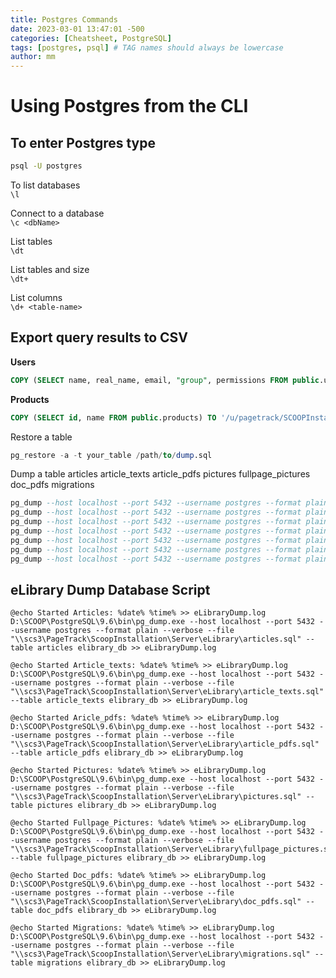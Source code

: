 ```yaml
---
title: Postgres Commands
date: 2023-03-01 13:47:01 -500
categories: [Cheatsheet, PostgreSQL]
tags: [postgres, psql] # TAG names should always be lowercase
author: mm
---
```

# Using Postgres from the CLI

## To enter Postgres type

```bash
psql -U postgres
```

To list databases  
```\l```

Connect to a database  
```\c <dbName>```

List tables  
```\dt```

List tables and size  
```\dt+```

List columns  
```\d+ <table-name>```

## Export query results to CSV

**Users**
```sql
COPY (SELECT name, real_name, email, "group", permissions FROM public.users) TO '/u/pagetrack/SCOOPInstallationDirectory/users.csv' (format csv, delimiter ';');
```
**Products**
```sql
COPY (SELECT id, name FROM public.products) TO '/u/pagetrack/SCOOPInstallationDirectory/products.csv' (format csv, delimiter ';');
```

Restore a table

```sql
pg_restore -a -t your_table /path/to/dump.sql
```

Dump a table
articles
article_texts
article_pdfs
pictures
fullpage_pictures
doc_pdfs
migrations

```sql
pg_dump --host localhost --port 5432 --username postgres --format plain --verbose --file "\\scs3\PageTrack\ScoopInstallation\Server\eLibrary\articles.sql" --table articles elibrary_db
pg_dump --host localhost --port 5432 --username postgres --format plain --verbose --file "\\scs3\PageTrack\ScoopInstallation\Server\eLibrary\article_texts.sql" --table article_texts elibrary_db
pg_dump --host localhost --port 5432 --username postgres --format plain --verbose --file "\\scs3\PageTrack\ScoopInstallation\Server\eLibrary\article_pdfs.sql" --table article_pdfs elibrary_db
pg_dump --host localhost --port 5432 --username postgres --format plain --verbose --file "\\scs3\PageTrack\ScoopInstallation\Server\eLibrary\pictures.sql" --table pictures elibrary_db
pg_dump --host localhost --port 5432 --username postgres --format plain --verbose --file "\\scs3\PageTrack\ScoopInstallation\Server\eLibrary\fullpage_pictures.sql" --table fullpage_pictures elibrary_db
pg_dump --host localhost --port 5432 --username postgres --format plain --verbose --file "\\scs3\PageTrack\ScoopInstallation\Server\eLibrary\doc_pdfs.sql" --table doc_pdfs elibrary_db
pg_dump --host localhost --port 5432 --username postgres --format plain --verbose --file "\\scs3\PageTrack\ScoopInstallation\Server\eLibrary\migrations.sql" --table migrations elibrary_db
```


## eLibrary Dump Database Script
```shell
@echo Started Articles: %date% %time% >> eLibraryDump.log
D:\SCOOP\PostgreSQL\9.6\bin\pg_dump.exe --host localhost --port 5432 --username postgres --format plain --verbose --file "\\scs3\PageTrack\ScoopInstallation\Server\eLibrary\articles.sql" --table articles elibrary_db >> eLibraryDump.log

@echo Started Article_texts: %date% %time% >> eLibraryDump.log
D:\SCOOP\PostgreSQL\9.6\bin\pg_dump.exe --host localhost --port 5432 --username postgres --format plain --verbose --file "\\scs3\PageTrack\ScoopInstallation\Server\eLibrary\article_texts.sql" --table article_texts elibrary_db >> eLibraryDump.log

@echo Started Aricle_pdfs: %date% %time% >> eLibraryDump.log
D:\SCOOP\PostgreSQL\9.6\bin\pg_dump.exe --host localhost --port 5432 --username postgres --format plain --verbose --file "\\scs3\PageTrack\ScoopInstallation\Server\eLibrary\article_pdfs.sql" --table article_pdfs elibrary_db >> eLibraryDump.log

@echo Started Pictures: %date% %time% >> eLibraryDump.log
D:\SCOOP\PostgreSQL\9.6\bin\pg_dump.exe --host localhost --port 5432 --username postgres --format plain --verbose --file "\\scs3\PageTrack\ScoopInstallation\Server\eLibrary\pictures.sql" --table pictures elibrary_db >> eLibraryDump.log

@echo Started Fullpage_Pictures: %date% %time% >> eLibraryDump.log
D:\SCOOP\PostgreSQL\9.6\bin\pg_dump.exe --host localhost --port 5432 --username postgres --format plain --verbose --file "\\scs3\PageTrack\ScoopInstallation\Server\eLibrary\fullpage_pictures.sql" --table fullpage_pictures elibrary_db >> eLibraryDump.log

@echo Started Doc_pdfs: %date% %time% >> eLibraryDump.log
D:\SCOOP\PostgreSQL\9.6\bin\pg_dump.exe --host localhost --port 5432 --username postgres --format plain --verbose --file "\\scs3\PageTrack\ScoopInstallation\Server\eLibrary\doc_pdfs.sql" --table doc_pdfs elibrary_db >> eLibraryDump.log

@echo Started Migrations: %date% %time% >> eLibraryDump.log
D:\SCOOP\PostgreSQL\9.6\bin\pg_dump.exe --host localhost --port 5432 --username postgres --format plain --verbose --file "\\scs3\PageTrack\ScoopInstallation\Server\eLibrary\migrations.sql" --table migrations elibrary_db >> eLibraryDump.log
```
